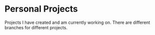 # Personal Projects
Projects I have created and am currently working on. There are different branches for different projects. 
